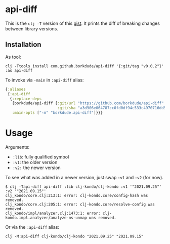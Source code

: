 # api-diff

This is the `clj -T` version of this
[gist](https://gist.github.com/borkdude/2b963db1582654ec28bfd40b4dc35748). It
prints the diff of breaking changes between library versions.

## Installation

As tool:

```
clj -Ttools install com.github.borkdude/api-diff '{:git/tag "v0.0.2"}' :as api-diff
```

To invoke via `-main` in `:api-diff` alias:

``` clojure
{:aliases
 {:api-diff
  {:replace-deps
   {borkdude/api-diff {:git/url "https://github.com/borkdude/api-diff"
                       :git/sha "a3d906e064787cc0fd0df94c533c4970716dd542"}}
   :main-opts ["-m" "borkdude.api-diff"]}}}
```

# Usage

Arguments:

- `:lib`: fully qualified symbol
- `:v1`: the older version
- `:v2:` the newer version

To see what was added in a newer version, just swap `:v1` and `:v2` (for now).

```
$ clj -Tapi-diff api-diff :lib clj-kondo/clj-kondo :v1 '"2021.09.25"' :v2 '"2021.09.15"'
clj_kondo/core.clj:213:1: error: clj-kondo.core/config-hash was removed.
clj_kondo/core.clj:205:1: error: clj-kondo.core/resolve-config was removed.
clj_kondo/impl/analyzer.clj:1473:1: error: clj-kondo.impl.analyzer/analyze-ns-unmap was removed.
```

Or via the `:api-diff` alias:

```
clj -M:api-diff clj-kondo/clj-kondo "2021.09.25" "2021.09.15"
```
